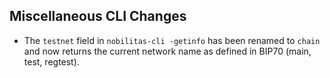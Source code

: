 Miscellaneous CLI Changes
-------------------------
- The `testnet` field in `nobilitas-cli -getinfo` has been renamed to `chain` and now returns the current network name as defined in BIP70 (main, test, regtest).